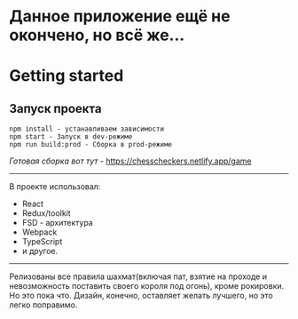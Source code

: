 # Данное приложение ещё не окончено, но всё же...

# Getting started

## Запуск проекта

```
npm install - устанавливаем зависимости
npm start - Запуск в dev-режиме
npm run build:prod - Сборка в prod-режиме
```

_Готовая сборка вот тут -_ https://chesscheckers.netlify.app/game

---

В проекте использовал:

-  React
-  Redux/toolkit
-  FSD - архитектура
-  Webpack
-  TypeScript
-  и другое.

---

Релизованы все правила шахмат(включая пат, взятие на проходе и невозможность поставить своего короля под огонь), кроме рокировки. Но это пока что.
Дизайн, конечно, оставляет желать лучшего, но это легко поправимо.
